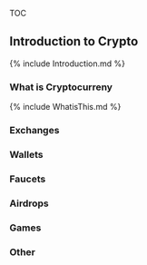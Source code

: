 TOC

## Introduction to Crypto

{% include Introduction.md %}

### What is Cryptocurreny

{% include WhatisThis.md %}

### Exchanges


### Wallets


### Faucets

### Airdrops

### Games


### Other

